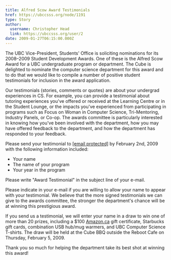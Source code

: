 ```yaml
---
title: Alfred Scow Award Testimonials 
href: https://ubccsss.org/node/1191
type: Story
author:
  username: Christopher Head
  link: https://ubccsss.org/user/2
date: 2009-01-27T06:15:00.000Z
---
```


<div class="field field-name-body field-type-text-with-summary field-label-hidden"><div class="field-items"><div class="field-item even"><p>The UBC Vice-President, Students&apos; Office is soliciting nominations for its 2008&#x2013;2009 Student Development Awards. One of these is the Alfred Scow Award for a UBC undergraduate program or department. The Cube is delighted to nominate the computer science department for this award and to do that we would like to compile a number of positive student testimonials for inclusion in the award application.</p>
<p>Our testimonials (stories, comments or quotes) are about your undergrad experiences in CS. For example, you can provide a testimonial about tutoring experiences you&apos;ve offered or received at the Learning Centre or in the Student Lounge, or the impacts you&apos;ve experienced from participating in programs such as Focus on Woman in Computer Science, Tri-Mentoring, Industry Panels, or Co-op. The awards committee is particularly interested in knowing how you&apos;ve been involved with the department, how you may have offered feedback to the department, and how the department has responded to your feedback.</p>
<p>Please send your testimonial to <a href="/cdn-cgi/l/email-protection#add4c4cec8c3d9cec5c8c3edcac0ccc4c183cec2c0"><span class="__cf_email__" data-cfemail="ef96868c8a819b8c878a81af88828e8683c18c8082">[email&#xA0;protected]</span></a> by February 2nd, 2009 with the following information included:</p>
<ul>
<li>Your name</li>
<li>The name of your program</li>
<li>Your year in the program</li>
</ul>
<p>Please write &quot;Award Testimonial&quot; in the subject line of your e-mail.</p>
<p>Please indicate in your e-mail if you are willing to allow your name to appear with your testimonial. We believe that the more signed testimonials we can give to the awards committee, the stronger the department&apos;s chance will be at winning this prestigious award.</p>
<p>If you send us a testimonial, we will enter your name in a draw to win one of more than 20 prizes, including a $100 <a href="https://amazon.ca/">Amazon.ca</a> gift certificate, Starbucks gift cards, combination USB hub/mug warmers, and UBC Computer Science T-shirts. The draw will be held at the Cube BBQ outside the Reboot Cafe on Thursday, February 5, 2009.</p>
<p>Thank you so much for helping the department take its best shot at winning this award!</p>
</div></div></div>    <footer>
          </footer>